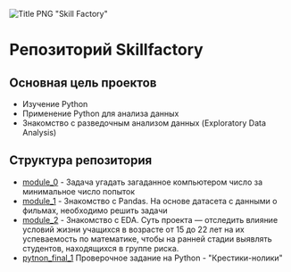 ![Title PNG "Skill Factory"](https://user-images.githubusercontent.com/82756474/145072620-c7947355-bea9-4f61-ba7c-e7db5e0cff6a.png)

# Репозиторий Skillfactory

## Основная цель проектов
- Изучение Python
- Применение Python для анализа данных
- Знакомство с разведочным анализом данных (Exploratory Data Analysis)


## Структура репозитория

* [module_0](https://github.com/sderevyanov/SkillFactory/tree/master/module_0) - Задача угадать загаданное компьютером число за минимальное число попыток
* [module_1](https://github.com/sderevyanov/SkillFactory/tree/master/module_1) - Знакомство с Pandas. На основе датасета с данными о фильмах, необходимо решить задачи
* [module_2](https://github.com/sderevyanov/SkillFactory/tree/master/module_2) - Знакомство с EDA. Суть проекта — отследить влияние условий жизни учащихся в возрасте от 15 до 22 лет на их успеваемость по математике, чтобы на ранней стадии выявлять студентов, находящихся в группе риска.
* [pytnon_final_1](https://github.com/sderevyanov/SkillFactory/tree/master/pytnon_final_1) Проверочное задание на Python - "Крестики-нолики"

